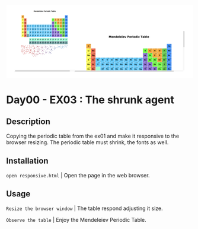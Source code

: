 <img src="../../resources/images/responsive.png" width="1000">

# Day00 - EX03 : The shrunk agent

## Description
Copying the periodic table from the ex01 and make it responsive to the browser resizing. The periodic table must shrink, the fonts as well.

## Installation
`open responsive.html` | Open the page in the web browser.

## Usage
`Resize the browser window` | The table respond adjusting it size.

`Observe the table` | Enjoy the Mendeleiev Periodic Table.
